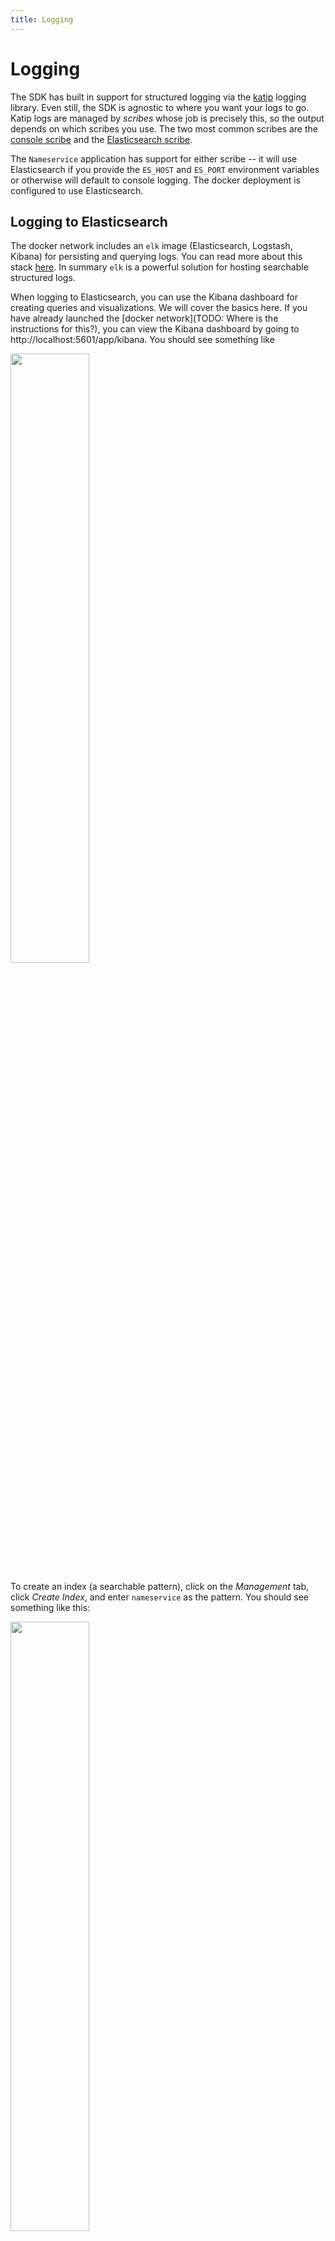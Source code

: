 ```yaml
---
title: Logging
---
```


# Logging

The SDK has built in support for structured logging via the [katip](https://hackage.haskell.org/package/katip) logging library. Even still, the SDK is agnostic to where you want your logs to go. Katip logs are managed by *scribes* whose job is precisely this, so the output depends on which scribes you use. The two most common scribes are the [console scribe](https://hackage.haskell.org/package/katip-0.8.3.0/docs/Katip-Scribes-Handle.html#v:mkHandleScribe) and the [Elasticsearch scribe](https://hackage.haskell.org/package/katip-elasticsearch).

The `Nameservice` application has support for either scribe -- it will use Elasticsearch if you provide the `ES_HOST` and `ES_PORT` environment variables or otherwise will default to console logging. The docker deployment is configured to use Elasticsearch.

## Logging to Elasticsearch

The docker network includes an `elk` image (Elasticsearch, Logstash, Kibana) for persisting and querying logs. You can read more about this stack [here](https://www.elastic.co/what-is/elk-stack). In summary `elk` is a powerful solution for hosting searchable structured logs. 

When logging to Elasticsearch, you can use the Kibana dashboard for creating queries and visualizations. We will cover the basics here. If you have already launched the [docker network](TODO: Where is the instructions for this?), you can view the Kibana dashboard by going to http://localhost:5601/app/kibana. You should see something like

<img src="https://raw.githubusercontent.com/f-o-a-m/kepler/master/hs-abci-docs/nameservice/images/kibana_welcome_screen.png" width="50%"/>

To create an index (a searchable pattern), click on the *Management* tab, click *Create Index*, and enter `nameservice` as the pattern. You should see something like this:

<img src="https://raw.githubusercontent.com/f-o-a-m/kepler/master/hs-abci-docs/nameservice/images/kibana_management.png" width="50%"/>

You can ignore the advanced options, e.g. time filter, for now:

<img src="https://raw.githubusercontent.com/f-o-a-m/kepler/master/hs-abci-docs/nameservice/images/kibana_management_2.png" width="50%"/>

To view and search the logs, you can click the `Discover` tab. You should see all of the logs in the resulting search, from both server and application:

<img src="https://raw.githubusercontent.com/f-o-a-m/kepler/master/hs-abci-docs/nameservice/images/kibana_discover.png" width="50%"/>

## Searching a Log Index

### Log Structure

The log structure is effectively a JSON object (with nesting). There are a few fields that are worth pointing out:

- `message_type`: the abci message type for the message that caused the logs, e.g. `beginBlock`, `deliverTx`, etc.
- `message_hash`: the SHA256 of the protobuf encoded bytes for the abci message that caused the logs.
- `ns` (namespace): a list of increasingly specific scopes for where the log originated. In this case, `nameservice` is the root namespace, `server` or `application` is the next scope.

Remember that the basic lifescycle of an `ABCI` message is that it first comes to the ABCI-server from tendermint, is then handed off to your application for processing, and finally the response is sent from the ABCI-server back to tendermint. In order to better track this lifecycle, we highly recommend you use the [logging middleware](https://github.com/f-o-a-m/kepler/blob/master/hs-abci-extra/src/Network/ABCI/Server/Middleware/Logger.hs). This middleware will attach the `message_type` and `message_hash` to the context for every single log that is produced, meaning that you can get a  trace for a given message by simply searching its hash.

### Querying the Logs

You can create custom search filters in the *Discover* tab, just click the *Add a filter* button near the search bar. For example, we can filter all of the logs for those that correspond to a *deliverTx* message:

<img src="https://raw.githubusercontent.com/f-o-a-m/kepler/master/hs-abci-docs/nameservice/images/kibana_discover_filter.png" width="50%"/>

(**NOTE**: If you run the e2e tests against the docker network, you should see search results corresponding to the transactions created by the test suite. )

Similarly, you can compose multiple filters to obtain only those logs emitted by the application itself during a *deliverTx* context, i.e. by filtering for `application` on the `ns` namespace field:

<img src="https://raw.githubusercontent.com/f-o-a-m/kepler/master/hs-abci-docs/nameservice/images/kibana_discover_filter_advanced.png" width="50%"/>

### Indexing Transaction Events

If you view the results from the filter `message_type=deliverTx, ns=application`, you might see results from the e2e test suite like

```json
...
  "data": {
      "message_type": "deliverTx",
      "event": {
        "old_value": "hello world",
        "name": "satoshi",
        "new_value": "goodbye to a world"
      },
      "event_type": "NameRemapped",
      "message_hash": "e9190e5b24e066eb3b967fb39ba9e8ec250393d5c61400b3ed2a9528d967d5e1"
    },
  "msg": "NameRemapped",
...
```

This log corresponds to an event emitted by the `Nameservice` module during transaction execution, namely the `NameRemapped` event that happens when the owner of a name changes the corresponding value. This is because of the following `BaseApp.logEvent` statement in the `setName` handler:

```haskell
  let event = NameRemapped
        { nameRemappedName = setNameName
        , nameRemappedNewValue = setNameValue
        , nameRemappedOldValue = whoisValue
        }
  BaseApp.emit event
  BaseApp.logEvent event
```

In this way the log index serves as a rudimentary event indexer for transaction events as well.
